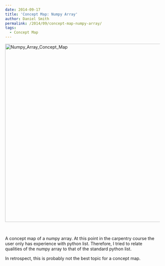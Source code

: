 ```yaml
---
date: 2014-09-17
title: 'Concept Map: Numpy Array'
author: Daniel Smith
permalink: /2014/09/concept-map-numpy-array/
tags:
  - Concept Map
---
```

[<img class="alignnone size-large wp-image-8772" alt="Numpy_Array_Concept_Map" src="http://teaching.software-carpentry.org/wp-content/uploads/2014/09/Numpy_Array_Concept_Map1-1024x842.jpg" width="707" height="581" />][1]

&nbsp;

A concept map of a numpy array. At this point in the carpentry course the user only has experience with python list. Therefore, I tried to relate qualities of the numpy array to that of the standard python list.

In retrospect, this is probably not the best topic for a concept map.

 [1]: http://teaching.software-carpentry.org/wp-content/uploads/2014/09/Numpy_Array_Concept_Map1.jpg
